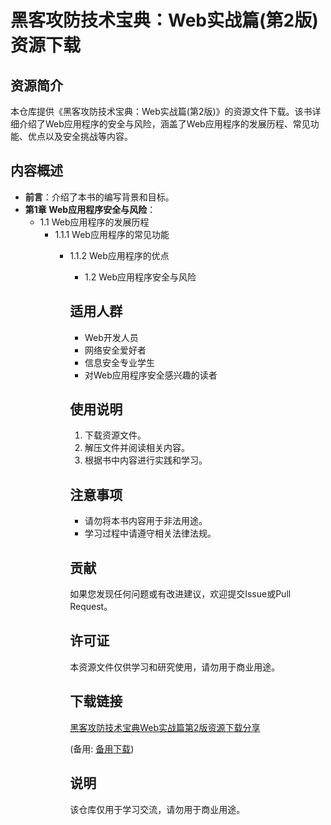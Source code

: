 # 黑客攻防技术宝典：Web实战篇(第2版) 资源下载

## 资源简介

本仓库提供《黑客攻防技术宝典：Web实战篇(第2版)》的资源文件下载。该书详细介绍了Web应用程序的安全与风险，涵盖了Web应用程序的发展历程、常见功能、优点以及安全挑战等内容。

## 内容概述

- **前言**：介绍了本书的编写背景和目标。
- **第1章 Web应用程序安全与风险**：
  - 1.1 Web应用程序的发展历程
    - 1.1.1 Web应用程序的常见功能
      - 1.1.2 Web应用程序的优点
        - 1.2 Web应用程序安全与风险

        ## 适用人群

        - Web开发人员
        - 网络安全爱好者
        - 信息安全专业学生
        - 对Web应用程序安全感兴趣的读者

        ## 使用说明

        1. 下载资源文件。
        2. 解压文件并阅读相关内容。
        3. 根据书中内容进行实践和学习。

        ## 注意事项

        - 请勿将本书内容用于非法用途。
        - 学习过程中请遵守相关法律法规。

        ## 贡献

        如果您发现任何问题或有改进建议，欢迎提交Issue或Pull Request。

        ## 许可证

        本资源文件仅供学习和研究使用，请勿用于商业用途。

        ## 下载链接
        [黑客攻防技术宝典Web实战篇第2版资源下载分享](https://pan.quark.cn/s/e9ee0eb23821) 

        (备用: [备用下载](https://pan.baidu.com/s/1huX_j8EuhlJ9BfVT7P_lwA?pwd=1234))

        ## 说明

        该仓库仅用于学习交流，请勿用于商业用途。

